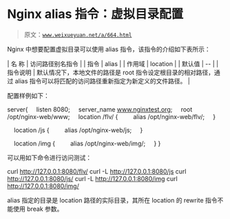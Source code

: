 # Nginx alias 指令：虚拟目录配置

> 原文：[`www.weixueyuan.net/a/664.html`](http://www.weixueyuan.net/a/664.html)

Nginx 中想要配置虚拟目录可以使用 alias 指令，该指令的介绍如下表所示：

| 名 称 | 访问路径别名指令 |
| 指令 | alias |
| 作用域 | location |
| 默认值 | -- |
| 指令说明 | 默认情况下，本地文件的路径是 root 指令设定根目录的相对路径，通过 alias 指令可以将匹配的访问路径重新指定为新定义的文件路径。 |

配置样例如下：

server{
    listen 8080;
    server_name www.nginxtest.org;
    root /opt/nginx-web/www;
    location /flv/ {
        alias /opt/nginx-web/flv/;
    }

    location /js {
        alias /opt/nginx-web/js;
    }

    location /img {
        alias /opt/nginx-web/img/;
    }
}

可以用如下命令进行访问测试：

curl http://127.0.0.1:8080/flv/
curl -L http://127.0.0.1:8080/js
curl http://127.0.0.1:8080/js/
curl -L http://127.0.0.1:8080/img
curl http://127.0.0.1:8080/img/

alias 指定的目录是 location 路径的实际目录，其所在 location 的 rewrite 指令不能使用 break 参数。